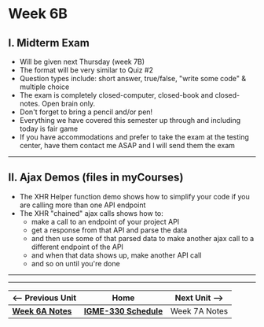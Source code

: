 # Week 6B

## I. Midterm Exam
- Will be given next Thursday (week 7B)
- The format will be very similar to Quiz #2
- Question types include: short answer, true/false, "write some code" & multiple choice
- The exam is completely closed-computer, closed-book and closed-notes.  Open brain only.
- Don't forget to bring a pencil and/or pen!
- Everything we have covered this semester up through and including today is fair game
- If you have accommodations and prefer to take the exam at the testing center, have them contact me ASAP and I will send them the exam

<hr>

## II. Ajax Demos (files in myCourses)
- The XHR Helper function demo shows how to simplify your code if you are calling more than one API endpoint
- The XHR "chained" ajax calls shows how to:
  - make a call to an endpoint of your project API
  - get a response from that API and parse the data
  - and then use some of that parsed data to make another ajax call to a different endpoint of the API
  - and when that data shows up, make another API call
  - and so on until you're done

<hr><hr>

| <-- Previous Unit | Home | Next Unit -->
| --- | --- | --- 
| [**Week 6A Notes**](05A.md)     |  [**IGME-330 Schedule**](../schedule.md) | Week 7A Notes
